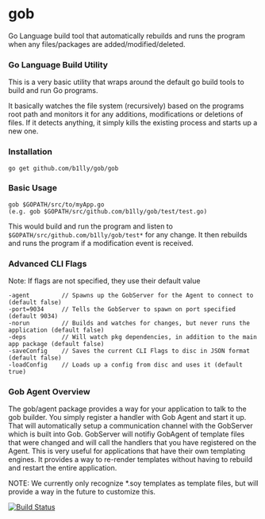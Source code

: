 gob
===

Go Language build tool that automatically rebuilds and runs 
the program when any files/packages are added/modified/deleted.

### Go Language Build Utility

This is a very basic utility that wraps around the default 
go build tools to build and run Go programs. 

It basically watches the file system (recursively) based on the 
programs root path and monitors it for any additions, modifications or 
deletions of files. If it detects anything, it simply kills
the existing process and starts up a new one.

### Installation

    go get github.com/b1lly/gob/gob
    
### Basic Usage

    gob $GOPATH/src/to/myApp.go
    (e.g. gob $GOPATH/src/github.com/b1lly/gob/test/test.go)

This would build and run the program and listen to `$GOPATH/src/github.com/b1lly/gob/test*` 
for any change. It then rebuilds and runs the program if a modification 
event is received.

### Advanced CLI Flags

Note: If flags are not specified, they use their default value

    -agent         // Spawns up the GobServer for the Agent to connect to (default false)
    -port=9034     // Tells the GobServer to spawn on port specified (default 9034)
    -norun         // Builds and watches for changes, but never runs the application (default false)
    -deps          // Will watch pkg dependencies, in addition to the main app package (default false)
    -saveConfig    // Saves the current CLI Flags to disc in JSON format (default false)
    -loadConfig    // Loads up a config from disc and uses it (default true)

### Gob Agent Overview

The gob/agent package provides a way for your application to talk to
the gob builder. You simply register a handler with Gob Agent and
start it up. That will automatically setup a communication channel with the GobServer
which is built into Gob. GobServer will notifiy GobAgent of template files
that were changed and will call the handlers that you have registered on the Agent.
This is very useful for applications that have their own templating engines.
It provides a way to re-render templates without having to rebuild and restart 
the entire application.
    
NOTE: We currently only recognize *.soy templates as template files, but will provide
a way in the future to customize this.

[![Build Status](https://travis-ci.org/b1lly/gob.svg?branch=master)](https://travis-ci.org/b1lly/gob)
